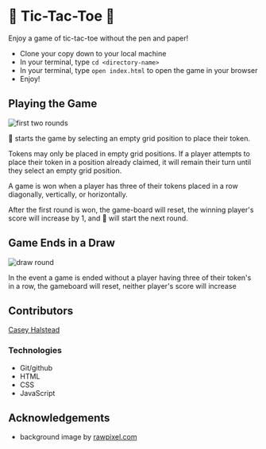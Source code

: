 # 🌈 Tic-Tac-Toe 🍰

Enjoy a game of tic-tac-toe without the pen and paper!

- Clone your copy down to your local machine
- In your terminal, type `cd <directory-name>`
- In your terminal, type `open index.html` to open the game in your browser
- Enjoy!

## Playing the Game

![first two rounds](https://videoapi-muybridge.vimeocdn.com/animated-thumbnails/image/bee531b1-4543-4645-acd4-12b325dd6295.gif?ClientID=vimeo-core-prod&Date=1648181629&Signature=e920811dc6eeaa935b4193e71d7dead416ad87e1)

🌈 starts the game by selecting an empty grid position to place their token.

Tokens may only be placed in empty grid positions. If a player attempts to place their token in a position already claimed, it will remain their turn until they select an empty grid position.

A game is won when a player has three of their tokens placed in a row diagonally, vertically, or horizontally.  

After the first round is won, the game-board will reset, the winning player's score will increase by 1, and 🍰 will start the next round.


## Game Ends in a Draw
![draw round](https://videoapi-muybridge.vimeocdn.com/animated-thumbnails/image/eb4909a9-533d-45d5-969c-1ddc9df69410.gif?ClientID=vimeo-core-prod&Date=1648182283&Signature=438325a810137d2bca8060d95aa244855b88ac9e)

In the event a game is ended without a player having three of their token's in a row, the gameboard will reset, neither player's score will increase

## Contributors
[Casey Halstead](https://github.com/chalstead16)

### Technologies
- Git/github
- HTML
- CSS
- JavaScript

## Acknowledgements
- background image by [rawpixel.com](https://www.rawpixel.com/image/3898172/v1015-101eps)
